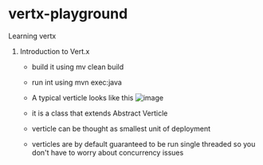 # vertx-playground
Learning vertx

1) Introduction to Vert.x
   - build it using mv clean build
   - run int using mvn exec:java
   - A typical verticle looks like this
       ![image](https://github.com/utkarsh30898/vertx-playground/assets/49248032/5b646835-b6a1-4e7c-93a5-00db52c79aa8)

   - it is a class that extends Abstract Verticle
   - verticle can be thought as smallest unit of deployment
   - verticles are by default guaranteed to be run single threaded so you don't have to worry           about concurrency issues

